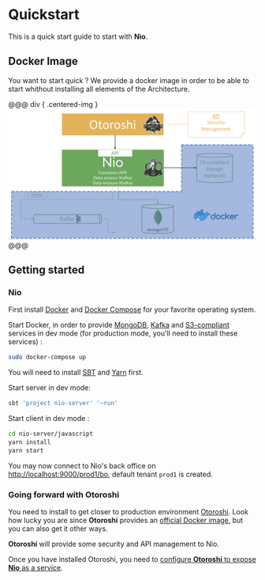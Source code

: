# Quickstart

This is a quick start guide to start with **Nio**.

## Docker Image

You want to start quick ? We provide a docker image in order to be able to start whithout installing all elements of the Architecture.

@@@ div { .centered-img }
<img src="./img/nio-architecture-quickstart.png"/>
@@@

## Getting started

### Nio

First install [Docker](https://docs.docker.com/install/) and [Docker Compose](https://docs.docker.com/compose/install/) for your favorite operating system.

Start Docker, in order to provide [MongoDB](https://www.mongodb.com/), [Kafka](https://kafka.apache.org/) and [S3-compliant](https://fr.wikipedia.org/wiki/Amazon_S3) services in dev mode (for production mode, you'll need to install these services) :

```sh
sudo docker-compose up
```

You will need to install [SBT](https://www.scala-sbt.org/download.html?_ga=2.189648747.1180427007.1527096641-566511216.1527096641) and [Yarn](https://yarnpkg.com/lang/en/docs/install/#mac-stable) first.


Start server in dev mode:
```sh
sbt 'project nio-server' '~run'
```

Start client in dev mode :
```sh
cd nio-server/javascript
yarn install
yarn start
```

You may now connect to Nio's back office on [http://localhost:9000/prod1/bo](http://localhost:9000/prod1/bo), default tenant `prod1` is created.

### Going forward with Otoroshi

You need to install to get closer to production environment [Otoroshi](https://maif.github.io/otoroshi/). Look how lucky you are since **Otoroshi** provides an [official Docker image](https://maif.github.io/otoroshi/manual/getotoroshi/fromdocker.html), but you can also get it other ways.

**Otoroshi** will provide some security and API management to Nio.

Once you have installed Otoroshi, you need to [configure **Otoroshi** to expose **Nio** as a service](https://maif.github.io/otoroshi/manual/usage/2-services.html).
